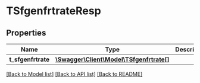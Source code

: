 # TSfgenfrtrateResp

## Properties
Name | Type | Description | Notes
------------ | ------------- | ------------- | -------------
**t_sfgenfrtrate** | [**\Swagger\Client\Model\TSfgenfrtrate[]**](TSfgenfrtrate.md) |  | [optional] 

[[Back to Model list]](../README.md#documentation-for-models) [[Back to API list]](../README.md#documentation-for-api-endpoints) [[Back to README]](../README.md)


